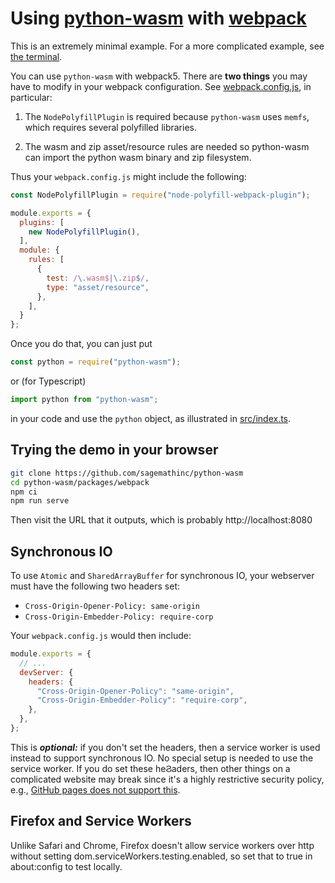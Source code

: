 # Using [python-wasm](https://www.npmjs.com/package/python-wasm) with [webpack](https://webpack.js.org/)

This is an extremely minimal example. For a more complicated example, see [the terminal](../terminal/README.md).

You can use `python-wasm` with webpack5.  There are **two things**
you may have to modify in your webpack configuration.
See [webpack.config.js](./webpack.config.js), in particular:

1. The `NodePolyfillPlugin` is required because `python-wasm` uses `memfs`, which requires several polyfilled libraries.

2. The wasm and zip asset/resource rules are needed so python\-wasm
   can import the python wasm binary and zip filesystem.

Thus your `webpack.config.js` might include the following:

```js
const NodePolyfillPlugin = require("node-polyfill-webpack-plugin");

module.exports = {
  plugins: [
    new NodePolyfillPlugin(),
  ],
  module: {
    rules: [
      {
        test: /\.wasm$|\.zip$/,
        type: "asset/resource",
      },
    ],
  }
};

```

Once you do that, you can just put

```js
const python = require("python-wasm");
```

or (for Typescript)

```ts
import python from "python-wasm";
```

in your code and use the `python` object, as illustrated
in [src/index.ts](./src/index.ts).

## Trying the demo in your browser

```sh
git clone https://github.com/sagemathinc/python-wasm
cd python-wasm/packages/webpack
npm ci
npm run serve
```

Then visit the URL that it outputs, which is probably http://localhost:8080



## Synchronous IO

To use `Atomic` and `SharedArrayBuffer` for synchronous IO, your webserver must have the following two headers set:

- `Cross-Origin-Opener-Policy: same-origin`
- `Cross-Origin-Embedder-Policy: require-corp`

Your `webpack.config.js` would then include:

```js
module.exports = {
  // ...
  devServer: {
    headers: {
      "Cross-Origin-Opener-Policy": "same-origin",
      "Cross-Origin-Embedder-Policy": "require-corp",
    },
  },
};

```

This is _**optional:**_ if you don't set the headers, then a service worker is
used instead to support synchronous IO. No special setup is needed to use the
service worker. If you do set these heϨaders, then other things on a complicated
website may break since it's a highly restrictive security policy, e.g., [GitHub
pages does not support
this](https://github.com/github-community/community/discussions/13309).

## Firefox and Service Workers

Unlike Safari and Chrome, Firefox doesn't allow service workers over http without setting dom.serviceWorkers.testing.enabled, so set that to true in about:config to test locally.
